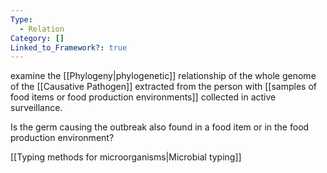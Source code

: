 ```yaml
---
Type:
  - Relation
Category: []
Linked_to_Framework?: true
---
```

examine the [[Phylogeny|phylogenetic]] relationship of the whole genome of the [[Causative Pathogen]] extracted from the person with [[samples of food items or food production environments]] collected in active surveillance. 

Is the germ causing the outbreak also found in a food item or in the food production environment?

[[Typing methods for microorganisms|Microbial typing]]